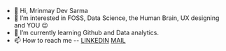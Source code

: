 - 👋 Hi, Mrinmay Dev Sarma
- 👀 I’m interested in FOSS, Data Science, the Human Brain, UX designing and YOU 😉
- 🌱 I’m currently learning Github and Data analytics.
- 📫 How to reach me -- [LINKEDIN](https://www.linkedin.com/in/mrinmaydevsarma/) [MAIL](mrinmaydevsarma@protonmail.ch)

<!---
mrinmaydev/mrinmaydev is a ✨ special ✨ repository because its `README.md` (this file) appears on your GitHub profile.
You can click the Preview link to take a look at your changes.
--->
